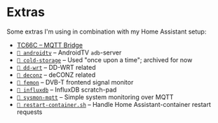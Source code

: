 # Extras

Some extras I'm using in combination with my Home Assistant setup:

- [TC66C – MQTT Bridge](https://github.com/thijsputman/tc66c-mqtt)
- [`📁 androidtv`](./androidtv/README.md) – AndroidTV `adb`-server
- [`📁 cold-storage`](./cold-storage/README.md) – Used "once upon a time";
  archived for now
- [`📁 dd-wrt`](./dd-wrt/README.md) – DD-WRT related
- [`📁 deconz`](./deconz/README.md) – deCONZ related
- [`📁 femon`](./femon/README.md) – DVB-T frontend signal monitor
- [`📁 influxdb`](./influxdb/README.md) – InfluxDB scratch-pad
- [`📁 sysmon-mqtt`](./sysmon-mqtt/README.md) – Simple system monitoring over
  MQTT
- [`📄 restart-container.sh`](./restart-container.sh) – Handle Home
  Assistant-container restart requests
